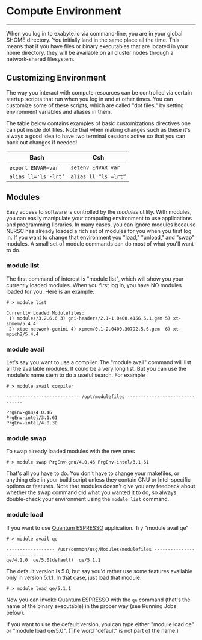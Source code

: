 # Compute Environment
---

When you log in to exabyte.io via command-line, you are in your global $HOME directory. You initially land in the same place all the time. This means that if you have files or binary executables that are located in your home directory, they will be available on all cluster nodes through a network-shared filesystem.

## Customizing Environment

The way you interact with compute resources can be controlled via certain startup scripts that run when you log in and at other times.  You can customize some of these scripts, which are called "dot files," by setting environment variables and aliases in them.

<!-- TODO: figure out how to deal with dotfiles There are several "standard" dot-files that are symbolic links to read-only files that Exabyte.io controls. Thus, you should NEVER modify or try to modify such files as .bash_profile, .bashrc, .cshrc, .kshrc, .login, .profile, .tcshrc, or .zprofile. Instead, you should put your customizations into files that have a ".ext" suffix, such as .bashrc.ext, .cshrc.ext, .kshrc.ext, .login.ext, .profile.ext, .tcshrc.ext, .zprofile.ext, and .zshrc.ext. Which of those you modify depends on your choice of shell, although note that we recommend bash. -->

The table below contains examples of basic customizations directives one can put inside dot files. Note that when making changes such as these it's always a good idea to have two terminal sessions active so that you can back out changes if needed!

| Bash                | Csh                 |
| ------------------- | ------------------- |
| `export ENVAR=var` &nbsp;&nbsp; | `setenv ENVAR var`    |
| `alias ll='ls -lrt’`  | `alias ll “ls –lrt”`  |


## Modules

Easy access to software is controlled by the *modules* utility. With modules, you can easily manipulate your computing environment to use applications and programming libraries. In many cases, you can ignore modules because NERSC has already loaded a rich set of modules for you when you first log in. If you want to change that environment you "load," "unload," and "swap" modules. A small set of module commands can do most of what you'll want to do.

### module list

The first command of interest is "module list", which will show you your currently loaded modules. When you first log in, you have NO modules loaded for you. Here is an example:

`# > module list`

```
Currently Loaded Modulefiles:
 1) modules/3.2.6.6 3) gni-headers/2.1-1.0400.4156.6.1.gem 5) xt-shmem/5.4.4
 2) xtpe-network-gemini 4) xpmem/0.1-2.0400.30792.5.6.gem  6) xt-mpich2/5.4.4
```

### module avail

Let's say you want to use a compiler. The "module avail" command will list all the available modules. It could be a very long list. But you can use the module's name stem to do a useful search. For example

`# > module avail compiler`
```
--------------------------- /opt/modulefiles -------------------------------

PrgEnv-gnu/4.0.46
PrgEnv-intel/3.1.61
PrgEnv-intel/4.0.30
```

### module swap

To swap already loaded modules with the new ones

`# > module swap PrgEnv-gnu/4.0.46 PrgEnv-intel/3.1.61`

That's all you have to do. You don't have to change your makefiles, or anything else in your build script unless they contain GNU or Intel-specific options or features. Note that modules doesn't give you any feedback about whether the swap command did what you wanted it to do, so always double-check your environment using the `module list` command.

### module load

If you want to use [Quantum ESPRESSO](http://quantum-espresso.org) application. Try "module avail qe"

`# > module avail qe`

```
------------------ /usr/common/usg/Modules/modulefiles -----------------------------
qe/4.1.0  qe/5.0(default)  qe/5.1.1
```

The default version is 5.0, but say you'd rather use some features available only in version 5.1.1. In that case, just load that module.

`# > module load qe/5.1.1`

Now you can invoke Quantum ESPRESSO with the `qe` command (that's the name of the binary executable) in the proper way (see Running Jobs below).

If you want to use the default version, you can type either "module load qe" or "module load qe/5.0". (The word "default" is not part of the name.)
